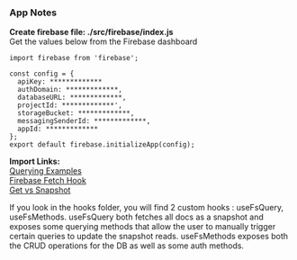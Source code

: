 ### App Notes

**Create firebase file: ./src/firebase/index.js**  
Get the values below from the Firebase dashboard

```
import firebase from 'firebase';

const config = {
  apiKey: *************
  authDomain: *************,
  databaseURL: *************,
  projectId: *************',
  storageBucket: *************,
  messagingSenderId: *************,
  appId: *************
};
export default firebase.initializeApp(config);
```

**Import Links:**  
[Querying Examples](https://github.com/firebase/snippets-node/blob/750ec38af43b8f35d3dea39ab38fc839d06d40d5/firestore/main/index.js#L583-L597)  
[Firebase Fetch Hook](https://github.com/satansdeer/react-firebase/blob/master/src/App.js)  
[Get vs Snapshot](https://stackoverflow.com/questions/54479892/difference-between-get-and-snapshot-in-cloud-firestore)

If you look in the hooks folder, you will find 2 custom hooks : useFsQuery, useFsMethods. useFsQuery both fetches all docs as a snapshot and exposes some querying methods that allow the user to manually trigger certain queries to update the snapshot reads. useFsMethods exposes both the CRUD operations for the DB as well as some auth methods.

